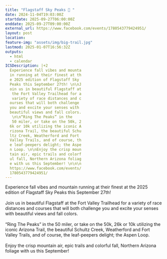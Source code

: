 ```yaml
---
title: "Flagstaff Sky Peaks 🍂 "
date: 2024-11-04T19:03:00Z
startdate: 2025-09-27T06:00:00Z
enddate: 2025-09-27T09:00:00Z
external_url: https://www.facebook.com/events/1780543779424951/
layout: post
location: 
feature-img: "assets/img/big-trail.jpg"
lastmod: 2025-01-07T16:56:32Z
outputs:
  - html
  - calendar
ICSDescription: |+2
  Experience fall vibes and mounta  in running at their finest at th  e 2025 edition of Flagstaff Sky   Peaks this September 27th! \n\nJ  oin us in beautiful Flagstaff at   the Fort Valley Trailhead for a   variety of race distances and c  ourses that will both challenge   you and excite your senses with   beautiful views and fall colors.   \n\n“Ring The Peaks” in the   50 miler, or take on the 50k, 2  6k or 10k utilizing the iconic A  rizona Trail, the beautiful Schu  ltz Creek, Weatherford and Fort   Valley Trails, and of course, th  e leaf-peepers delight; the Aspe  n Loop. \n\nEnjoy the crisp moun  tain air, epic trails and colorf  ul fall, Northern Arizona foliag  e with us this September! \n\n\n  https://www.facebook.com/events/  1780543779424951/
---
```


Experience fall vibes and mountain running at their finest at the 2025 edition of Flagstaff Sky Peaks this September 27th! <br>
  <br>
  Join us in beautiful Flagstaff at the Fort Valley Trailhead for a variety of race distances and courses that will both challenge you and excite your senses with beautiful views and fall colors. <br>
  <br>
  “Ring The Peaks” in the 50 miler, or take on the 50k, 26k or 10k utilizing the iconic Arizona Trail, the beautiful Schultz Creek, Weatherford and Fort Valley Trails, and of course, the leaf-peepers delight; the Aspen Loop. <br>
  <br>
  Enjoy the crisp mountain air, epic trails and colorful fall, Northern Arizona foliage with us this September! <br>
  <br>
  <br>
  
